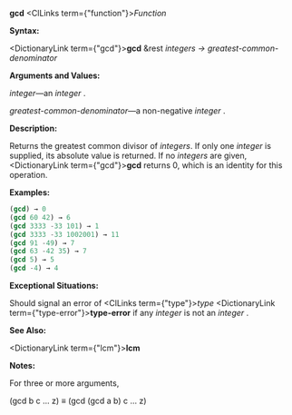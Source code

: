 **gcd** <ClLinks  term={"function"}><i>Function</i></ClLinks> 



**Syntax:** 



<DictionaryLink  term={"gcd"}><b>gcd</b></DictionaryLink> &amp;rest *integers → greatest-common-denominator* 



**Arguments and Values:** 



*integer*—an *integer* . 







 



 



*greatest-common-denominator*—a non-negative *integer* . 



**Description:** 



Returns the greatest common divisor of *integers*. If only one *integer* is supplied, its absolute value is returned. If no *integers* are given, <DictionaryLink  term={"gcd"}><b>gcd</b></DictionaryLink> returns 0, which is an identity for this operation. 



**Examples:**
```lisp
(gcd) → 0 
(gcd 60 42) → 6 
(gcd 3333 -33 101) → 1 
(gcd 3333 -33 1002001) → 11 
(gcd 91 -49) → 7 
(gcd 63 -42 35) → 7 
(gcd 5) → 5 
(gcd -4) → 4 
```
**Exceptional Situations:** 



Should signal an error of <ClLinks  term={"type"}><i>type</i></ClLinks> <DictionaryLink  term={"type-error"}><b>type-error</b></DictionaryLink> if any *integer* is not an *integer* . 



**See Also:** 



<DictionaryLink  term={"lcm"}><b>lcm</b></DictionaryLink> 



**Notes:** 



For three or more arguments, 



(gcd b c ... z) *≡* (gcd (gcd a b) c ... z) 



